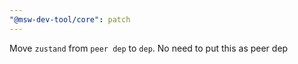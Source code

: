 ```yaml
---
"@msw-dev-tool/core": patch
---
```


Move `zustand` from `peer dep` to `dep`. No need to put this as peer dep
